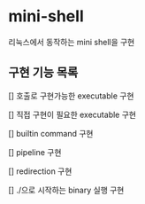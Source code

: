 # mini-shell
리눅스에서 동작하는 mini shell을 구현

## 구현 기능 목록
[] 호출로 구현가능한 executable 구현

[] 직접 구현이 필요한 executable 구현

[] builtin command 구현

[] pipeline 구현

[] redirection 구현

[] ./으로 시작하는 binary 실행 구현
